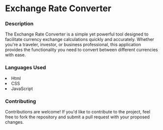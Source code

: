 <h1>Exchange Rate Converter</h1>
<h3>Description</h3>
<p>The Exchange Rate Converter is a simple yet powerful tool designed to facilitate currency exchange calculations quickly and accurately.
Whether you're a traveler, investor, or business professional,
this application provides the functionality you need to convert between different currencies with ease.</p>
<h3>Languages Used</h3>
<li>Html</li>
<li>CSS</li>
<li>JavaScript</li>
</hr>
<h3>Contributing</h3>
<p>Contributions are welcome! If you'd like to contribute to the project, feel free to fork the repository and submit a pull request with your proposed changes.</p>



